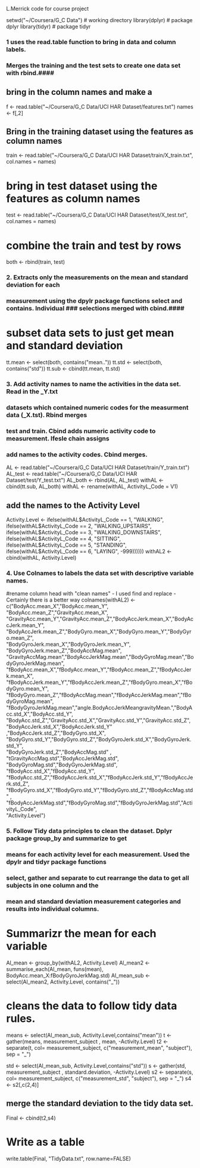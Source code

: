 L.Merrick code for course project 

setwd("~/Coursera/G_C Data") # working directory 
library(dplyr)  # package dplyr
library(tidyr)  # package tidyr

### 1 uses the read.table function to bring in data and column labels. #### 
### Merges the training and the test sets to create one data set with rbind.####

## bring in the column names and make a 
f <- read.table("~/Coursera/G_C Data/UCI HAR Dataset/features.txt")
names <- f[,2]

## Bring in the training dataset using the features as column names
train <- read.table("~/Coursera/G_C Data/UCI HAR Dataset/train/X_train.txt", col.names = names)

# bring in test dataset using the features as column names
test <- read.table("~/Coursera/G_C Data/UCI HAR Dataset/test/X_test.txt", col.names = names)

# combine the train and test by rows
both <- rbind(train, test)

### 2. Extracts only the measurements on the mean and standard deviation for each ###
### measurement using the dpylr package functions select and contains. Individual ### selections merged with cbind.####

# subset data sets to just get mean and standard deviation 
tt.mean <- select(both, contains("mean.."))
tt.std <- select(both, contains("std"))
tt.sub <- cbind(tt.mean, tt.std)

### 3. Add activity names to name the activities in the data set. Read in the _Y.txt ###
### datasets which contained numeric codes for the measurment data (_X.tst).  Rbind merges ###
### test and train.  Cbind adds numeric activity code to measurement.  Ifesle chain assigns ###
### add names to the activity codes. Cbind merges.  ###

AL <- read.table("~/Coursera/G_C Data/UCI HAR Dataset/train/Y_train.txt")
AL_test <- read.table("~/Coursera/G_C Data/UCI HAR Dataset/test/Y_test.txt")
AL_both <- rbind(AL, AL_test)
withAL <- cbind(tt.sub, AL_both)
withAL <- rename(withAL, ActivityL_Code = V1)

## add the names to the Activity Level 
Activity.Level  <- ifelse(withAL$ActivityL_Code == 1, "WALKING",
               ifelse(withAL$ActivityL_Code == 2, "WALKING_UPSTAIRS",
                      ifelse(withAL$ActivityL_Code == 3, "WALKING_DOWNSTAIRS",
                             ifelse(withAL$ActivityL_Code == 4, "SITTING",
                                 ifelse(withAL$ActivityL_Code == 5, "STANDING",  
                                    ifelse(withAL$ActivityL_Code == 6, "LAYING", -999))))))
withAL2 <- cbind(withAL, Activity.Level)

### 4. Use Colnames to labels the data set with descriptive variable names. ###

#rename column head with "clean names" - I used find and replace - Certainly there is a better way
colnames(withAL2) <- c("BodyAcc.mean_X","BodyAcc.mean_Y", "BodyAcc.mean_Z","GravityAcc.mean_X",                
"GravityAcc.mean_Y","GravityAcc.mean_Z","BodyAccJerk.mean_X","BodyAccJerk.mean_Y",              
"BodyAccJerk.mean_Z","BodyGyro.mean_X","BodyGyro.mean_Y","BodyGyro.mean_Z",                  
"BodyGyroJerk.mean_X","BodyGyroJerk.mean_Y", "BodyGyroJerk.mean_Z","BodyAccMag.mean",                  
"GravityAccMag.mean","BodyAccJerkMag.mean","BodyGyroMag.mean","BodyGyroJerkMag.mean",             
"fBodyAcc.mean_X","fBodyAcc.mean_Y","fBodyAcc.mean_Z","fBodyAccJerk.mean_X",              
"fBodyAccJerk.mean_Y","fBodyAccJerk.mean_Z","fBodyGyro.mean_X","fBodyGyro.mean_Y",                  
"fBodyGyro.mean_Z","fBodyAccMag.mean","fBodyAccJerkMag.mean","fBodyGyroMag.mean",             
"fBodyGyroJerkMag.mean","angle.BodyAccJerkMeangravityMean.","BodyAcc.std_X","BodyAcc.std_Y",
"BodyAcc.std_Z","GravityAcc.std_X","GravityAcc.std_Y","GravityAcc.std_Z",                
"BodyAccJerk.std_X","BodyAccJerk.std_Y" ,"BodyAccJerk.std_Z","BodyGyro.std_X",                  
"BodyGyro.std_Y","BodyGyro.std_Z","BodyGyroJerk.std_X","BodyGyroJerk.std_Y",               
"BodyGyroJerk.std_Z","BodyAccMag.std" , "tGravityAccMag.std","BodyAccJerkMag.std",               
"BodyGyroMag.std","BodyGyroJerkMag.std", "fBodyAcc.std_X","fBodyAcc.std_Y",
"fBodyAcc.std_Z","fBodyAccJerk.std_X","fBodyAccJerk.std_Y","fBodyAccJerk.std_Z",                
"fBodyGyro.std_X","fBodyGyro.std_Y","fBodyGyro.std_Z","fBodyAccMag.std" ,                  
"fBodyAccJerkMag.std","fBodyGyroMag.std","fBodyGyroJerkMag.std","ActivityL_Code",  
"Activity.Level") 

### 5. Follow Tidy data principles to clean the dataset. Dplyr package group_by and summarize to get ###
### means for each activity level for each measurement. Used the dpylr and tidyr package functions ###
### select, gather and separate to cut rearrange the data to get all subjects in one column and the ###
### mean and standard deviation measurement categories and results into individual columns. ###

# Summarizr the mean for each variable 
Al_mean <- group_by(withAL2, Activity.Level)
Al_mean2 <- summarise_each(Al_mean, funs(mean), BodyAcc.mean_X:fBodyGyroJerkMag.std)
Al_mean_sub <- select(Al_mean2, Activity.Level, contains("_"))

# cleans the data to follow tidy data rules.  
means <- select(Al_mean_sub, Activity.Level,contains("mean"))
t <- gather(means, measurement_subject , mean, -Activity.Level)
t2 <- separate(t, col= measurement_subject, c("measurement_mean", "subject"), sep = "_")

std <- select(Al_mean_sub, Activity.Level,contains("std"))
s <- gather(std, measurement_subject , standard.deviation, -Activity.Level)
s2 <- separate(s, col= measurement_subject, c("measurement_std", "subject"), sep = "_")
s4 <- s2[,c(2,4)]

## merge the standard deviation to the tidy data set. 
Final <- cbind(t2,s4)

# Write as a table
write.table(Final, "TidyData.txt", row.name=FALSE)